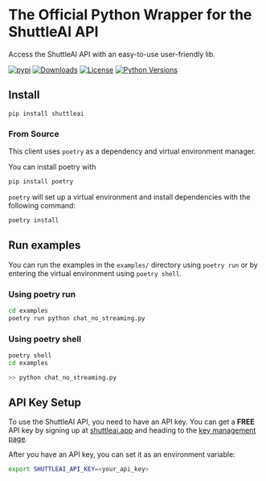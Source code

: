# The Official Python Wrapper for the ShuttleAI API
Access the ShuttleAI API with an easy-to-use user-friendly lib.

[![pypi](https://img.shields.io/pypi/v/shuttleai.svg?color=blue)](https://pypi.org/project/shuttleai/)
[![Downloads](https://pepy.tech/badge/shuttleai)](https://pepy.tech/project/shuttleai)
[![License](https://img.shields.io/pypi/l/shuttleai.svg)](https://pypi.org/project/shuttleai/)
[![Python Versions](https://img.shields.io/pypi/pyversions/shuttleai.svg)](https://pypi.org/project/shuttleai/)

## Install
```ShellSession
pip install shuttleai
```

### From Source

This client uses `poetry` as a dependency and virtual environment manager.

You can install poetry with

```bash
pip install poetry
```

`poetry` will set up a virtual environment and install dependencies with the following command:

```bash
poetry install
```

## Run examples

You can run the examples in the `examples/` directory using `poetry run` or by entering the virtual environment using `poetry shell`.

### Using poetry run

```bash
cd examples
poetry run python chat_no_streaming.py
```

### Using poetry shell

```bash
poetry shell
cd examples

>> python chat_no_streaming.py
```

## API Key Setup

To use the ShuttleAI API, you need to have an API key. 
You can get a **FREE** API key by signing up at 
[shuttleai.app](https://shuttleai.app) and heading to 
the [key management page](https://shuttleai.app/keys).

After you have an API key, you can set it as an environment variable:

```bash
export SHUTTLEAI_API_KEY=<your_api_key>
```

